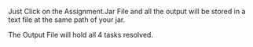 Just Click on the Assignment.Jar File and all the output will be stored in a text file at the same path of your jar.

The Output File will hold all 4 tasks resolved. 
